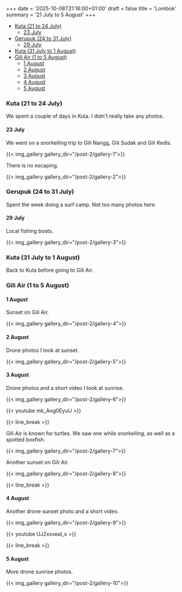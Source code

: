 +++
date = '2025-10-08T21:16:00+01:00'
draft = false
title = 'Lombok'
summary = '21 July to 5 August'
+++

- [Kuta (21 to 24 July)](#kuta-21-to-24-july)
  - [23 July](#23-july)
- [Gerupuk (24 to 31 July)](#gerupuk-24-to-31-july)
  - [29 July](#29-july)
- [Kuta (31 July to 1 August)](#kuta-31-july-to-1-august)
- [Gili Air (1 to 5 August)](#gili-air-1-to-5-august)
  - [1 August](#1-august)
  - [2 August](#2-august)
  - [3 August](#3-august)
  - [4 August](#4-august)
  - [5 August](#5-august)

### Kuta (21 to 24 July)

We spent a couple of days in Kuta. I didn't really take any photos.

#### 23 July

We went on a snorkelling trip to Gili Nangg, Gili Sudak and Gili Kedis.

{{< img_gallery gallery_dir="/post-2/gallery-1">}}

There is no escaping.

{{< img_gallery gallery_dir="/post-2/gallery-2">}}

### Gerupuk (24 to 31 July)

Spent the week doing a surf camp. Not too many photos here.

#### 29 July

Local fishing boats.

{{< img_gallery gallery_dir="/post-2/gallery-3">}}

### Kuta (31 July to 1 August)

Back to Kuta before going to Gili Air.

### Gili Air (1 to 5 August)

#### 1 August

Sunset on Gili Air.

{{< img_gallery gallery_dir="/post-2/gallery-4">}}

#### 2 August

Drone photos I took at sunset.

{{< img_gallery gallery_dir="/post-2/gallery-5">}}

#### 3 August

Drone photos and a short video I took at sunrise.

{{< img_gallery gallery_dir="/post-2/gallery-6">}}

{{< youtube mk_Ang0EyuU >}}

{{< line_break >}}

Gili Air is known for turtles. We saw one while snorkelling, as well as a spotted boxfish.

{{< img_gallery gallery_dir="/post-2/gallery-7">}}

Another sunset on Gili Air.

{{< img_gallery gallery_dir="/post-2/gallery-8">}}

{{< line_break >}}

#### 4 August

Another drone sunset photo and a short video.

{{< img_gallery gallery_dir="/post-2/gallery-9">}}

{{< youtube UJ2xxxeaI_s >}}

{{< line_break >}}

#### 5 August

More drone sunrise photos.

{{< img_gallery gallery_dir="/post-2/gallery-10">}}




